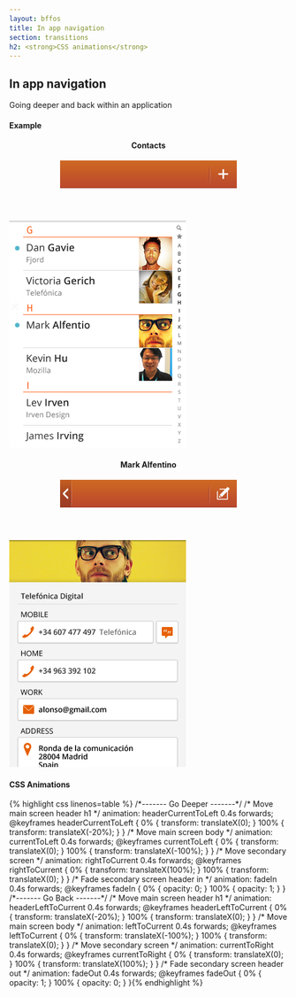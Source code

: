 ```yaml
---
layout: bffos
title: In app navigation
section: transitions
h2: <strong>CSS animations</strong>
---
```


## In app navigation

Going deeper and back within an application

<section class="transition">
  <h4>Example</h4>
  <article id="example-deeper" class="phone-frame">
    <div class="play">
      <span class="glow"></span>
      <span class="shape"></span>
    </div>
    <section class="full frame header">
      <div class="statusbar"></div>
      <div class="apps-container">
        <div id="deeper-app-1" class="app" data-position="current">
          <header>
            <h1>Contacts</h1>
            <img src="../images/transitions/contacts_header.png" alt="contacts_header">
          </header>
          <img src="../images/transitions/contacts_body.png" alt="contacts_body" class="body">
        </div>
        <div id="deeper-app-2" class="app" data-position="right">
          <header>
            <h1>Mark Alfentino</h1>
            <img src="../images/transitions/contacts_details_header.png" alt="contacts_details_header">
          </header>
          <img src="../images/transitions/contacts_details.png" alt="contacts_details" class="body">
        </div>
      </div>
    </section>
  </article>
</section>

<h4>CSS Animations</h4>
{% highlight css linenos=table %}
/*------- Go Deeper -------*/
/* Move main screen header h1 */
animation: headerCurrentToLeft 0.4s forwards;
@keyframes headerCurrentToLeft {
  0%   { transform: translateX(0); }
  100% { transform: translateX(-20%); }
}
/* Move main screen body */
animation: currentToLeft 0.4s forwards;
@keyframes currentToLeft {
  0%   { transform: translateX(0); }
  100% { transform: translateX(-100%); }
}
/* Move secondary screen */
animation: rightToCurrent 0.4s forwards;
@keyframes rightToCurrent {
  0%   { transform: translateX(100%); }
  100% { transform: translateX(0); }
}
/* Fade secondary screen header in */
animation: fadeIn 0.4s forwards;
@keyframes fadeIn {
  0%   { opacity: 0; }
  100% { opacity: 1; }
}
/*------- Go Back -------*/
/* Move main screen header h1 */
animation: headerLeftToCurrent 0.4s forwards;
@keyframes headerLeftToCurrent {
  0%   { transform: translateX(-20%); }
  100% { transform: translateX(0); }
}
/* Move main screen body */
animation: leftToCurrent 0.4s forwards;
@keyframes leftToCurrent {
  0%   { transform: translateX(-100%); }
  100% { transform: translateX(0); }
}
/* Move secondary screen */
animation: currentToRight 0.4s forwards;
@keyframes currentToRight {
  0%   { transform: translateX(0); }
  100% { transform: translateX(100%); }
}
/* Fade secondary screen header out */
animation: fadeOut 0.4s forwards;
@keyframes fadeOut {
  0%   { opacity: 1; }
  100% { opacity: 0; }
}{% endhighlight %}